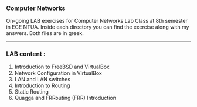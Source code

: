 ### Computer Networks

On-going LAB exercises for Computer Networks Lab Class at 8th semester in ECE NTUA.
Inside each directory you can find the exercise along with my answers.
Both files are in greek.

---

### LAB content :
1) Introduction to FreeBSD and VirtualBox
2) Network Configuration in VirtualBox
3) LAN and LAN switches
4) Introduction to Routing
5) Static Routing
6) Quagga and FRRouting (FRR) Introduction
